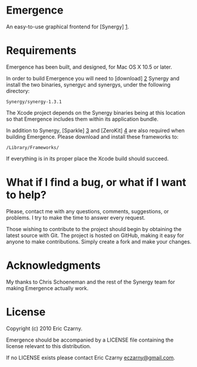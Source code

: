 # Emergence

An easy-to-use graphical frontend for [Synergy] [1].

# Requirements

Emergence has been built, and designed, for Mac OS X 10.5 or later.

In  order to build Emergence you will need to [download] [2] Synergy and install
the two binaries, synergyc and synergys, under the following directory:

    Synergy/synergy-1.3.1

The Xcode project depends on the Synergy binaries being at this location so that
Emergence includes them within its application bundle.

In  addition  to Synergy, [Sparkle] [3] and [ZeroKit] [4] are also required when
building Emergence. Please download and install these frameworks to:

    /Library/Frameworks/

If everything is in its proper place the Xcode build should succeed.

# What if I find a bug, or what if I want to help?

Please, contact me with any questions, comments, suggestions, or problems. I try
to  make the time to answer every request.

Those  wishing to contribute to the project should begin by obtaining the latest
source  with  Git. The project is hosted on GitHub, making it easy for anyone to
make contributions. Simply create a fork and make your changes.

# Acknowledgments

My  thanks  to  Chris  Schoeneman  and  the  rest of the Synergy team for making
Emergence actually work.

# License

Copyright (c) 2010 Eric Czarny.

Emergence  should  be  accompanied  by  a  LICENSE  file  containing the license
relevant to this distribution.

If no LICENSE exists please contact Eric Czarny <eczarny@gmail.com>.

[1]: http://synergy2.sourceforge.net
[2]: http://sourceforge.net/projects/synergy2/files/Binaries
[3]: http://sparkle.andymatuschak.org
[4]: http://github.com/eczarny/zerokit
